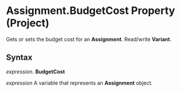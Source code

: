 
# Assignment.BudgetCost Property (Project)

Gets or sets the budget cost for an  **Assignment**. Read/write **Variant**.


## Syntax

 _expression_. **BudgetCost**

 _expression_ A variable that represents an **Assignment** object.

